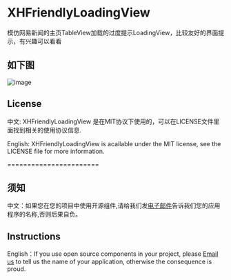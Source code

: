 XHFriendlyLoadingView
=====================

模仿网易新闻的主页TableView加载的过度提示LoadingView，比较友好的界面提示，有兴趣可以看看


## 如下图
![image](https://github.com/JackTeam/XHFriendlyLoadingView/raw/master/Screenshots/XHFriendlyLoadingView.gif)



## License

中文:      XHFriendlyLoadingView 是在MIT协议下使用的，可以在LICENSE文件里面找到相关的使用协议信息.

English:   XHFriendlyLoadingView is acailable under the MIT license, see the LICENSE file for more information.



=======================
## 须知       
中文：如果您在您的项目中使用开源组件,请给我们发[电子邮件](mailto:xhzengAIB@gmail.com?subject=From%20GitHub%20XHFriendlyLoadingView)告诉我们您的应用程序的名称,否则后果自负。         

## Instructions
         
English：If you use open source components in your project, please [Email us](mailto:xhzengAIB@gmail.com?subject=From%20GitHub%20XHFriendlyLoadingView) to tell us the name of your application, otherwise the consequence is proud.
